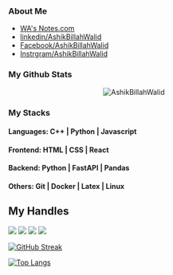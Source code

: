 ### About Me

- [WA's Notes.com](https://www.notion.so/ashikbillahwalid/The-Blog-of-Ashik-Billah-Walid-3f438fdbff8846829ee7a3cf5200a37a)
- [linkedin/AshikBillahWalid](https://www.linkedin.com/in/ashik-billah-walid-334850241/)
- [Facebook/AshikBillahWalid](https://www.facebook.com/profile.php?id=100004114126695)
- [Instrgram/AshikBillahWalid](https://www.instagram.com/ashikabdullah_walid/)
  
### My Github Stats
<p align="center"> <img src="https://github-readme-stats.vercel.app/api?username=walid123780&show_icons=true&count_private=true&theme=dark" alt="AshikBillahWalid"/>
  
### My Stacks
#### Languages: C++ | Python | Javascript 

#### Frontend: HTML | CSS | React

#### Backend: Python | FastAPI | Pandas 

#### Others: Git | Docker | Latex | Linux 

## My Handles
 [<img src="https://img.shields.io/badge/Ashik Billah Walid-151515?style=for-the-badge&logo=linkedin&logoColor=white">](https://www.linkedin.com/in/ashik-billah-walid-334850241/)
 [<img src="https://img.shields.io/badge/Github-151515?style=for-the-badge&logo=SVG&logoColor=79740e">](https://profile-summary-for-github.com/user/walid123780) 
 [<img src="https://img.shields.io/badge/Codeforces-151515?style=for-the-badge&logo=SVG&logoColor=79740e">](https://codeforces.com/profile/Ash_Walid) 
 [<img src="https://img.shields.io/badge/Atcoder-151515?style=for-the-badge&logo=SVG&logoColor=79740e">](https://atcoder.jp/users/ashikbillahwalid) 

<!--  CONTRIBUTION AND STREAK BLOCK -->
 [![GitHub Streak](https://github-readme-streak-stats.herokuapp.com/?user=walid123780&currStreakNum=2FD3EB&fire=pink&sideLabels=F00&theme=nightowl)](https://git.io/streak-stats)

<!--  TOP LANGUAGES STATISTICS -->
 [![Top Langs](https://github-readme-stats.vercel.app/api/top-langs/?username=walid123780&theme=dark&layout=compact&align=right&width=40%)](https://github.com/walid123780/github-readme-stats)
 

